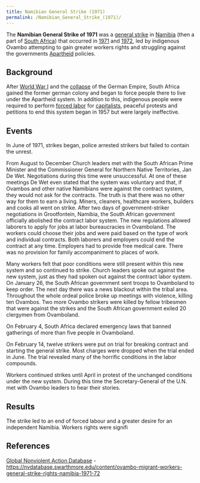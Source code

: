 ```yaml
---
title: Namibian General Strike (1971)
permalink: /Namibian_General_Strike_(1971)/
---
```


The **Namibian General Strike of 1971** was a [general
strike](List_of_General_Strikes.md "wikilink") in
[Namibia](Namibia.md "wikilink") (then a part of [South
Africa](South_Africa.md "wikilink")) that occurred in
[1971](Timeline_of_Libertarian_Socialism_in_Southern_Africa.md "wikilink")
and [1972](Revolutions_of_1967_-_1975.md "wikilink"), led by indigenous
Ovambo attempting to gain greater workers rights and struggling against
the governments [Apartheid](Apartheid_(South_Africa).md "wikilink")
policies.

## Background

After [World War I](World_War_I.md "wikilink") and the
[collapse](German_Revolution_(1918).md "wikilink") of the German Empire,
South Africa gained the former german colony and began to force people
there to live under the Apartheid system. In addition to this,
indigenous people were required to perform [forced
labor](Slavery.md "wikilink") for [capitalists](Capitalism.md "wikilink"),
peaceful protests and petitions to end this system began in 1957 but
were largely ineffective.

## Events

In June of 1971, strikes began, police arrested strikers but failed to
contain the unrest.

From August to December Church leaders met with the South African Prime
Minister and the Commissioner General for Northern Native Territories,
Jan De Wet. Negotiations during this time were unsuccessful. At one of
these meetings De Wet even stated that the system was voluntary and
that, if Ovambos and other native Namibians were against the contract
system, they would not ask for the contracts. The truth is that there
was no other way for them to earn a living. Miners, cleaners, healthcare
workers, builders and cooks all went on strike. After two days of
government-striker negotiations in Grootfontein, Namibia, the South
African government officially abolished the contract labor system. The
new regulations allowed laborers to apply for jobs at labor
bureaucracies in Ovamboland. The workers could choose their jobs and
were paid based on the type of work and individual contracts. Both
laborers and employers could end the contract at any time. Employers had
to provide free medical care. There was no provision for family
accompaniment to places of work.

Many workers felt that poor conditions were still present within this
new system and so continued to strike. Church leaders spoke out against
the new system, just as they had spoken out against the contract labor
system. On January 26, the South African government sent troops to
Ovamboland to keep order. The next day there was a news blackout within
the tribal area. Throughout the whole ordeal police broke up meetings
with violence, killing ten Ovambos. Two more Ovambo strikers were killed
by fellow tribesmen that were against the strikes and the South African
government exiled 20 clergymen from Ovamboland.

On February 4, South Africa declared emergency laws that banned
gatherings of more than five people in Ovamboland.

On February 14, twelve strikers were put on trial for breaking contract
and starting the general strike. Most charges were dropped when the
trial ended in June. The trial revealed many of the horrific conditions
in the labor compounds.

Workers continued strikes until April in protest of the unchanged
conditions under the new system. During this time the Secretary-General
of the U.N. met with Ovambo leaders to hear their stories.

## Results

The strike led to an end of forced labour and a greater desire for an
independent Namibia. Workers rights were signifi

## References

[Global Nonviolent Action
Database](Global_Nonviolent_Action_Database.md "wikilink") -
<https://nvdatabase.swarthmore.edu/content/ovambo-migrant-workers-general-strike-rights-namibia-1971-72>